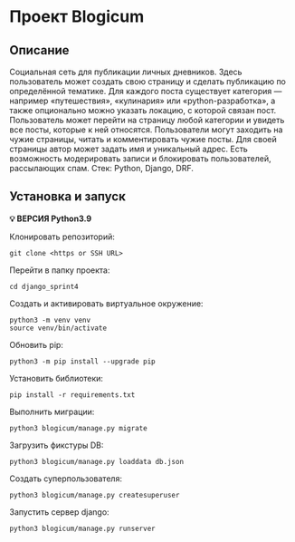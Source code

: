 # Проект Blogicum

## Описание
Социальная сеть для публикации личных дневников.
Здесь пользователь может создать свою страницу и сделать публикацию по определённой тематике.
Для каждого поста существует категория — например «путешествия», «кулинария» или «python-разработка», а также опционально можно указать
локацию, с которой связан пост. Пользователь может перейти на страницу любой категории и 
увидеть все посты, которые к ней относятся. Пользователи могут заходить на чужие страницы, читать 
и комментировать чужие посты. Для своей страницы автор может задать имя и уникальный адрес.
Есть возможность модерировать записи и блокировать пользователей,
рассылающих спам.
Стек: Python, Django, DRF.

## Установка и запуск

**💡 ВЕРСИЯ Python3.9**

Клонировать репозиторий:
```
git clone <https or SSH URL>
```

Перейти в папку проекта:
```
cd django_sprint4
```
Создать и активировать виртуальное окружение:
```
python3 -m venv venv
source venv/bin/activate
```
Обновить pip:
```
python3 -m pip install --upgrade pip
```
Установить библиотеки:
```
pip install -r requirements.txt
```

Выполнить миграции:
```
python3 blogicum/manage.py migrate
```

Загрузить фикстуры DB:
```
python3 blogicum/manage.py loaddata db.json
```

Создать суперпользователя:
```
python3 blogicum/manage.py createsuperuser
```

Запустить сервер django:
```
python3 blogicum/manage.py runserver
```
